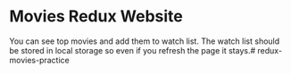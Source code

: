 # Movies Redux Website

You can see top movies and add them to watch list. The watch list should be stored in local storage so even if you refresh the page it stays.# redux-movies-practice
